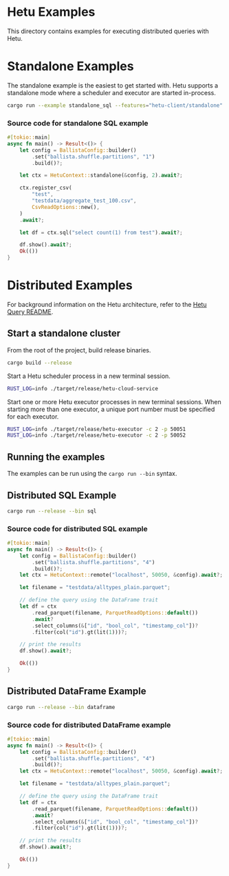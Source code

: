 <!---
  Copyright 2021 HetuDB.
  
  Licensed under the Apache License, Version 2.0 (the "License");
  you may not use this file except in compliance with the License.
  You may obtain a copy of the License at
  
      http://www.apache.org/licenses/LICENSE-2.0
  
  Unless required by applicable law or agreed to in writing, software
  distributed under the License is distributed on an "AS IS" BASIS,
  WITHOUT WARRANTIES OR CONDITIONS OF ANY KIND, either express or implied.
  See the License for the specific language governing permissions and
  limitations under the License
-->

# Hetu Examples

This directory contains examples for executing distributed queries with Hetu.

# Standalone Examples

The standalone example is the easiest to get started with. Hetu supports a standalone mode where a scheduler
and executor are started in-process.

```bash
cargo run --example standalone_sql --features="hetu-client/standalone"
```

### Source code for standalone SQL example

```rust
#[tokio::main]
async fn main() -> Result<()> {
    let config = BallistaConfig::builder()
        .set("ballista.shuffle.partitions", "1")
        .build()?;

    let ctx = HetuContext::standalone(&config, 2).await?;

    ctx.register_csv(
        "test",
        "testdata/aggregate_test_100.csv",
        CsvReadOptions::new(),
    )
    .await?;

    let df = ctx.sql("select count(1) from test").await?;

    df.show().await?;
    Ok(())
}

```

# Distributed Examples

For background information on the Hetu architecture, refer to
the [Hetu Query README](../client/rust/client/README.md).

## Start a standalone cluster

From the root of the project, build release binaries.

```bash
cargo build --release
```

Start a Hetu scheduler process in a new terminal session.

```bash
RUST_LOG=info ./target/release/hetu-cloud-service
```

Start one or more Hetu executor processes in new terminal sessions. When starting more than one
executor, a unique port number must be specified for each executor.

```bash
RUST_LOG=info ./target/release/hetu-executor -c 2 -p 50051
RUST_LOG=info ./target/release/hetu-executor -c 2 -p 50052
```

## Running the examples

The examples can be run using the `cargo run --bin` syntax.

## Distributed SQL Example

```bash
cargo run --release --bin sql
```

### Source code for distributed SQL example

```rust
#[tokio::main]
async fn main() -> Result<()> {
    let config = BallistaConfig::builder()
        .set("ballista.shuffle.partitions", "4")
        .build()?;
    let ctx = HetuContext::remote("localhost", 50050, &config).await?;

    let filename = "testdata/alltypes_plain.parquet";

    // define the query using the DataFrame trait
    let df = ctx
        .read_parquet(filename, ParquetReadOptions::default())
        .await?
        .select_columns(&["id", "bool_col", "timestamp_col"])?
        .filter(col("id").gt(lit(1)))?;

    // print the results
    df.show().await?;

    Ok(())
}
```

## Distributed DataFrame Example

```bash
cargo run --release --bin dataframe
```

### Source code for distributed DataFrame example

```rust
#[tokio::main]
async fn main() -> Result<()> {
    let config = BallistaConfig::builder()
        .set("ballista.shuffle.partitions", "4")
        .build()?;
    let ctx = HetuContext::remote("localhost", 50050, &config).await?;

    let filename = "testdata/alltypes_plain.parquet";

    // define the query using the DataFrame trait
    let df = ctx
        .read_parquet(filename, ParquetReadOptions::default())
        .await?
        .select_columns(&["id", "bool_col", "timestamp_col"])?
        .filter(col("id").gt(lit(1)))?;

    // print the results
    df.show().await?;

    Ok(())
}
```
